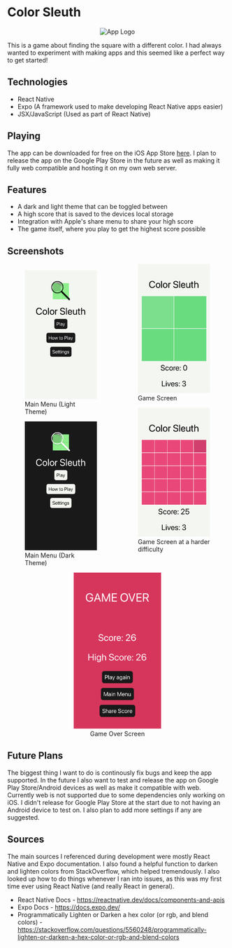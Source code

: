 # Color Sleuth

<center><image alt="App Logo" width="100" src="./assets/logo.png"></center>

This is a game about finding the square with a different color. I had always wanted to experiment with making apps and this seemed like a perfect way to get started!

## Technologies

-   React Native
-   Expo (A framework used to make developing React Native apps easier)
-   JSX/JavaScript (Used as part of React Native)

## Playing

The app can be downloaded for free on the iOS App Store [here](https://apps.apple.com/us/app/color-sleuth/id1604077102). I plan to release the app on the Google Play Store in the future
as well as making it fully web compatible and hosting it on my own web server.

## Features

-   A dark and light theme that can be toggled between
-   A high score that is saved to the devices local storage
-   Integration with Apple's share menu to share your high score
-   The game itself, where you play to get the highest score possible

## Screenshots

<div style="-webkit-column-count: 2; -moz-column-count: 2; column-count: 2;">
        <figure>
            <img width="200" src="/screenshots/appScreenshot1.png"
                alt="Main Menu (Light Theme)">
            <figcaption>Main Menu (Light Theme)</figcaption>
        </figure>
        <figure>
            <img width="200" src="/screenshots/appScreenshot5.png"
                alt="Main Menu (Dark Theme)">
            <figcaption>Main Menu (Dark Theme)</figcaption>
        </figure>
        <figure>
            <img width="200" src="/screenshots/appScreenshot2.png"
                alt="Game Screen">
            <figcaption>Game Screen</figcaption>
        </figure>
        <figure>
            <img width="200" src="/screenshots/appScreenshot3.png"
                alt="Game Screen at a harder difficulty">
            <figcaption>Game Screen at a harder difficulty</figcaption>
        </figure>
</div>
<center>
    <figure>
        <img width="200" src="/screenshots/appScreenshot4.png" alt="Game Over Screen">
        <figcaption>Game Over Screen</figcaption>
    </figure>
</center>
        
## Future Plans

The biggest thing I want to do is continously fix bugs and keep the app supported. In the future I also want to test and release the app on Google Play Store/Android devices as well as make it compatible with web. Currently web is not supported due to some dependencies only working on iOS. I didn't release for Google Play Store at the start due to not having an Android device to test on. I also plan to add more settings if any are suggested.

## Sources

The main sources I referenced during development were mostly React Native and Expo documentation. I also found a helpful function to darken and lighten colors from StackOverflow, which helped tremendously. I also looked up how to do things whenever I ran into issues, as this was my first time ever using React Native (and really React in general).

-   React Native Docs - <https://reactnative.dev/docs/components-and-apis>
-   Expo Docs - <https://docs.expo.dev/>
-   Programmatically Lighten or Darken a hex color (or rgb, and blend colors) - <https://stackoverflow.com/questions/5560248/programmatically-lighten-or-darken-a-hex-color-or-rgb-and-blend-colors>
